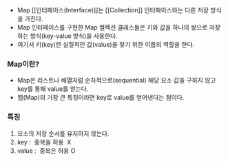 - Map [[인터페이스(Interface)]]는 [[Collection]] 인터페이스와는 다른 저장 방식을 가진다.
- Map 인터페이스를 구현한 Map 컬렉션 클래스들은 키와 값을 하나의 쌍으로 저장하는 방식(key-value 방식)을 사용한다.
- 여기서 키(key)란 실질적인 값(value)을 찾기 위한 이름의 역할을 한다.
### Map이란?
- Map은 리스트나 배열처럼 순차적으로(sequential) 해당 요소 값을 구하지 않고 key를 통해 value를 얻는다.
- 맵(Map)의 가장 큰 특징이라면 key로 value를 얻어낸다는 점이다. 

### 특징
1. 요소의 저장 순서를 유지하지 않는다.
2. key :  중복을 허용  X
3. value :  중복은 허용 O